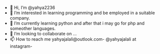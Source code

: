 - 👋 Hi, I’m @yahya2236
- 👀 I’m interested in learning programming and be employed in a suitable company.
- 🌱 I’m currently learning python and after that i may go for php and someother languages.
- 💞️ I’m looking to collaborate on ...
- 📫 How to reach me yahyajalali@outlook.com- @yahyajalali at instagram- 

<!---
yahya2236/yahya2236 is a ✨ special ✨ repository because its `README.md` (this file) appears on your GitHub profile.
You can click the Preview link to take a look at your changes.
--->
